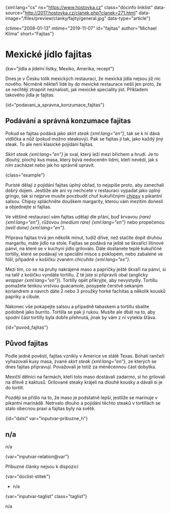 
{xml:lang="cs" ns="https://www.hostovka.cz" class="docinfo linklist" data-source="http://2017.hostovka.cz/clanek.php?clanek=271.html" data-image="/files/preview/clanky/fajity/general.jpg" data-type="article"}

{ctime="2008-01-13" mtime="2019-11-07" id="fajitas" author="Michael Klíma" short="Fajitas"}

# Mexické jídlo fajitas 

{kw="jídla a jídelní lístky, Mexiko, Amerika, recept"}

Dnes je v Česku tolik mexických restaurací, že mexická jídla nejsou již nic nového. Nicméně někteří lidé by do mexické restaurace nešli jen proto, že se nechtějí ztrapnit neznalostí, jak mexické speciality jíst. Příkladem takového jídla je fajitas. 

{id="podavani\_a\_spravna\_konzumace\_fajitas"}

## Podávání a správná konzumace fajitas 

Pokud se fajitas podává jako _skirt steak {xml:lang="en"}_, tak se k ní dává vidlička a nůž (pokud možno steakový). Pak se fajitas jí tak, jako každý jiný steak. To ale není klasické pojídání fajitas. 

_Skirt steak {xml:lang="en"}_ je sval, který leží mezi břichem a hrudí. Je to dlouhý, plochý kus masa, který bývá nedoceněn lidmi, kteří nevědí, jak s ním zacházet nebo jak ho správně upravit. 

{class="example"}

Puristé dělají z pojídání fajitas úplný obřad, to nejspíše proto, aby zanechali dobrý dojem. Jestliže ale ani vy nechcete v restauraci vypadat jako úplný gringo, tak si nejprve musíte povzbudit chuť kukuřičnými [chipsy][1] s pikantní salsou. Chipsy spláchněte douškem margarity, kterou vám mezitím donesli a objednejte si fajitas. 

Ve většině restaurací vám fajitas udělají dle přání, buď krvavou _(rare) {xml:lang="en"}_, růžovou _(medium rare) {xml:lang="en"}_ nebo propečenou _(well done) {xml:lang="en"}_. 

Příprava fajitas trvá jen několik minut, tudíž dříve, než stačíte dopít druhou margaritu, máte jídlo na stole. Fajitas se podává na ještě se škvařící litinové pánvi, na které se v kuchyni jídlo grilovalo. Dále dostanete teplé kukuřičné tortilly, které se podávají ve speciální misce s poklopem, nebo zabalené ve fólii, případně v košíčku zvaném _chicuhite {xml:lang="es"}_. 

Mezi tím, co se na pruhy nakrájené maso a papričky ještě škvaří na pánvi, si na talíř z košíčku vyndáte tortillu. Z té jste si připravili obal (anglicky _wrapper {xml:lang="en"}_). Tortilly opět přikryjte, aby nevystydly. Tortillu pomažete tenkou vrstvou guacamole, posypete čerstvě sekaným koriandrem a navrch dáte 2 nebo 3 proužky horké fachitas a několik kousků papriky a cibule. 

Nakonec vše pokapejte salsou a případně tabaskem a tortillu sbalíte podobně jako burrito. Tortilla se pak jí rukou. Musíte ale dbát na to, aby spodní část tortilly byla dobře přehnutá, jinak by vám z ní vytekla šťáva. 

{id="puvod_fajitas"}

## Původ fajitas 

Podle jedné pověsti, fajitas vznikly v Americe ve státě Texas. Bohatí rančeři vyhazovali kusy masa, zvané _skirt steak {xml:lang="en"}_, ze kterých se dnes fajitas připravují. Považovali je totiž za méněcennou část dobytka. 

Mexičtí dělníci na farmách, kteří toto maso dostávali zadarmo, si ho grilovali na dřevě z kaktusů. Grilované steaky krájeli na dlouhé kousky a dávali si je do tortill. 

Později se přišlo na to, že maso je podstatně lepší, jestliže se marinuje v pikantní marinádě. Netrvalo dlouho a pojídání těchto steaků v tortillách se stalo obecnou praxí a fajitas byly na světě. 

{id="dalsi" var="inputvar-pribuzne_h"}

## n/a 

n/a 

{var="inputvar-relation@var"}

Příbuzné články nejsou k dispozici 

{var="doclist-stitek"}

  * n/a 

{var="inputvar-taglist" class="taglist"}

n/a

 [1]: /chipsy

